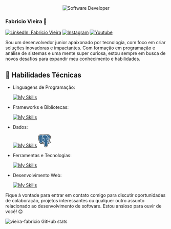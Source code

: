 <div align="center">
  <img src="https://media.istockphoto.com/id/1470350413/vector/software-developer-working-with-computers.jpg?s=612x612&w=0&k=20&c=rMDiFqhfe3PUzikjGeCuSl-x4YlXFCcnM_psO4MlOU0=" alt="Software Developer">
</div>

### Fabricio Vieira 👋
[![LinkedIn: Fabricio Vieira](https://img.shields.io/badge/vieira-fabricio-blue?style=flat-square&logo=Linkedin&logoColor=white&link=https://www.linkedin.com/in/vieira-fabricio)](https://www.linkedin.com/in/vieira-fabricio)
[![Instagram](https://img.shields.io/badge/diar.iodev-blue?logo=Instagram&link=https://www.instagram.com/diar.iodev)](https://www.instagram.com/diar.iodev)
[![Youtube](https://img.shields.io/badge/Diar.ioD3v-blue?logo=Youtube&link=https://www.youtube.com/@Diar.ioD3v)](https://www.youtube.com/@Diar.ioD3v)

Sou um desenvolvedor junior apaixonado por tecnologia, com foco em criar soluções inovadoras e impactantes. Com formação em programação e análise de sistemas e uma mente super curiosa, estou sempre em busca de novos desafios para expandir meu conhecimento e habilidades.

## 🚀 Habilidades Técnicas

- Linguagens de Programação: 

    [![My Skills](https://skillicons.dev/icons?i=java,javascript)](https://skillicons.dev)
- Frameworks e Bibliotecas: 

    [![My Skills](https://skillicons.dev/icons?i=spring,angular)](https://skillicons.dev)
- Dados: 

    [![My Skills](https://skillicons.dev/icons?i=mysql,postegress)](https://skillicons.dev)
    <img height="40" src="https://github.com/vieira-fabricio/icons/blob/main/postgresql.svg">
- Ferramentas e Tecnologias: 

    [![My Skills](https://skillicons.dev/icons?i=git,github,visualstudio,eclipse)](https://skillicons.dev)
- Desenvolvimento Web:

    [![My Skills](https://skillicons.dev/icons?i=html,css)](https://skillicons.dev)

Fique à vontade para entrar em contato comigo para discutir oportunidades de colaboração, projetos interessantes ou qualquer outro assunto relacionado ao desenvolvimento de software. Estou ansioso para ouvir de você! 😊

![vieira-fabricio GitHub stats](https://github-readme-stats.vercel.app/api?username=vieira-fabricio&show_icons=true&theme=merko)

